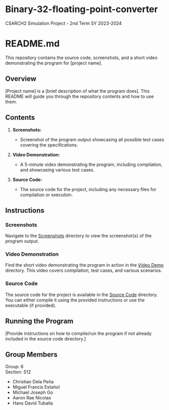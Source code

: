 # Binary-32-floating-point-converter
CSARCH2 Simulation Project - 2nd Term SY 2023-2024

# README.md

This repository contains the source code, screenshots, and a short video demonstrating the program for [project name].

## Overview

[Project name] is a [brief description of what the program does]. This README will guide you through the repository contents and how to use them.

## Contents

1. **Screenshots:** 
    - Screenshot of the program output showcasing all possible test cases covering the specifications.

2. **Video Demonstration:** 
    - A 5-minute video demonstrating the program, including compilation, and showcasing various test cases.

3. **Source Code:**
    - The source code for the project, including any necessary files for compilation or execution.

## Instructions

### Screenshots

Navigate to the [Screenshots](https://github.com/aaronnicolas/Binary-32-floating-point-converter/tree/main/screenshots) directory to view the screenshot(s) of the program output.

### Video Demonstration

Find the short video demonstrating the program in action in the [Video Demo](https://github.com/aaronnicolas/Binary-32-floating-point-converter/tree/main/video%20demo) directory. This video covers compilation, test cases, and various scenarios.

### Source Code

The source code for the project is available in the [Source Code](https://github.com/aaronnicolas/Binary-32-floating-point-converter/tree/main/source%20code) directory. You can either compile it using the provided instructions or use the executable (if provided).

## Running the Program

[Provide instructions on how to compile/run the program if not already included in the source code directory.]

## Group Members
Group: 6 <br />
Section: S12 <br />
- Christian Dela Peña
- Miguel Francis Estañol
- Michael Joseph Go
- Aaron Rae Nicolas
- Hans David Tuballa
